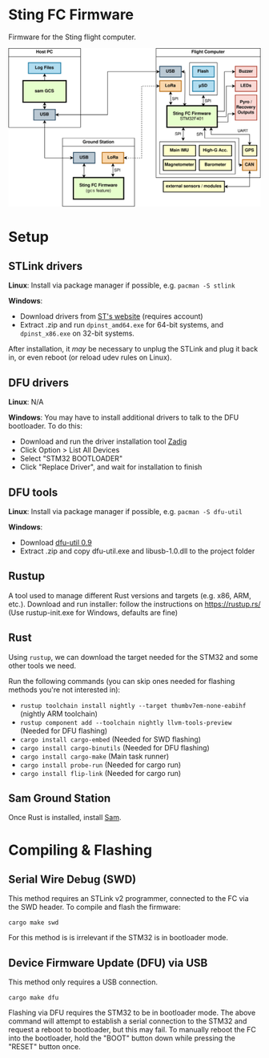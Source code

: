 Sting FC Firmware
=================

Firmware for the Sting flight computer.

![](system_architecture.png)

# Setup

## STLink drivers

**Linux**: Install via package manager if possible, e.g. `pacman -S stlink`

**Windows**:
- Download drivers from [ST's website](https://www.st.com/en/development-tools/stsw-link009.html) (requires account)
- Extract .zip and run `dpinst_amd64.exe` for 64-bit systems, and `dpinst_x86.exe` on 32-bit systems.

After installation, it *may* be necessary to unplug the STLink and plug it back in, or even reboot (or reload udev rules on Linux).

## DFU drivers

**Linux**: N/A

**Windows**: You may have to install additional drivers to talk to the DFU bootloader. To do this:
- Download and run the driver installation tool [Zadig](https://zadig.akeo.ie/)
- Click Option > List All Devices
- Select "STM32 BOOTLOADER"
- Click "Replace Driver", and wait for installation to finish

## DFU tools

**Linux**: Install via package manager if possible, e.g. `pacman -S dfu-util`

**Windows**:
- Download [dfu-util 0.9](http://dfu-util.sourceforge.net/releases/dfu-util-0.9-win64.zip)
- Extract .zip and copy dfu-util.exe and libusb-1.0.dll to the project folder

## Rustup

A tool used to manage different Rust versions and targets (e.g. x86, ARM, etc.). Download and run installer: follow the instructions on https://rustup.rs/ (Use rustup-init.exe for Windows, defaults are fine)

## Rust

Using `rustup`, we can download the target needed for the STM32 and some other tools we need.

Run the following commands (you can skip ones needed for flashing methods you're not interested in):
- `rustup toolchain install nightly --target thumbv7em-none-eabihf` (nightly ARM toolchain)
- `rustup component add --toolchain nightly llvm-tools-preview` (Needed for DFU flashing)
- `cargo install cargo-embed` (Needed for SWD flashing)
- `cargo install cargo-binutils` (Needed for DFU flashing)
- `cargo install cargo-make` (Main task runner)
- `cargo install probe-run` (Needed for cargo run)
- `cargo install flip-link` (Needed for cargo run)

## Sam Ground Station

Once Rust is installed, install [Sam](https://gitlab.com/tudsat-rocket1/software-tools/sam).

# Compiling & Flashing

## Serial Wire Debug (SWD)

This method requires an STLink v2 programmer, connected to the FC via the SWD header. To compile and flash the firmware:

```
cargo make swd
```

For this method is is irrelevant if the STM32 is in bootloader mode.

## Device Firmware Update (DFU) via USB

This method only requires a USB connection.

```
cargo make dfu
```

Flashing via DFU requires the STM32 to be in bootloader mode. The above command will attempt to establish a serial connection to the STM32 and request a reboot to bootloader, but this may fail. To manually reboot the FC into the bootloader, hold the "BOOT" button down while pressing the "RESET" button once.
